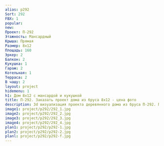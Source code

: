 ```yaml
---
alias: p292
Sort: 292
FBX: 1
popular: 
new: 
Проект: П-292
Этажность: Мансардный
Крыша: Прямая
Размер: 8х12
Площадь: 160
Эркер: 2
Балкон: 2
Кукушка: 1
Гараж: 2
Котельная: 1
Терраса: 2
В чашу: 2
layout: project
hidemenu: 1
h1: Дом 8х12 с мансардой и кукушкой
title: П-292. Заказать проект дома из бруса 8х12 - цена фото
description: 3d визуализация проекта деревянного дома из бруса П-292. Площадь 160 м2, размер 8х12. Вы можете внести любые изменения в проект.
image1: project/p292/292_1.jpg
image2: project/p292/292_2.jpg
image3: project/p292/292_3.jpg
image4: project/p292/292_4.jpg
plan1: project/p292/p292-1.jpg
plan2: project/p292/p292-2.jpg
planl: project/p292/p292-f.jpg
---
```

